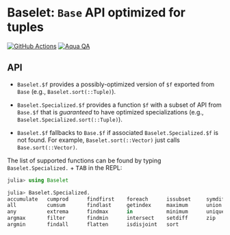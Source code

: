 # Baselet: `Base` API optimized for tuples

[![GitHub Actions](https://github.com/tkf/Baselet.jl/workflows/Run%20tests/badge.svg)](https://github.com/tkf/Baselet.jl/actions?query=workflow%3A%22Run+tests%22)
[![Aqua QA](https://img.shields.io/badge/Aqua.jl-%F0%9F%8C%A2-aqua.svg)](https://github.com/tkf/Aqua.jl)

## API

* `Baselet.$f` provides a possibly-optimized version of `$f` exported
  from `Base` (e.g., `Baselet.sort(::Tuple)`).

* `Baselet.Specialized.$f` provides a function `$f` with a subset of
  API from `Base.$f` that is _guaranteed_ to have optimized
  specializations (e.g., `Baselet.Specialized.sort(::Tuple)`).

* `Baselet.$f` fallbacks to `Base.$f` if associated
  `Baselet.Specialized.$f` is not found.  For example,
  `Baselet.sort(::Vector)` just calls `Base.sort(::Vector)`.

The list of supported functions can be found by typing
`Baselet.Specialized.` + <kbd>TAB</kbd> in the REPL:

```julia
julia> using Baselet

julia> Baselet.Specialized.
accumulate   cumprod      findfirst    foreach      issubset     symdiff
all          cumsum       findlast     getindex     maximum      union
any          extrema      findmax      in           minimum      unique
argmax       filter       findmin      intersect    setdiff      zip
argmin       findall      flatten      isdisjoint   sort
```

